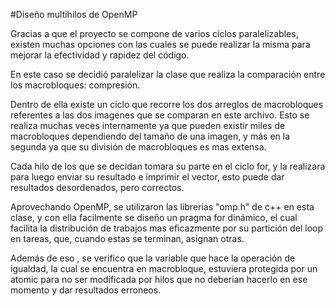 #Diseño multihilos de OpenMP

Gracias a que el proyecto se compone de varios ciclos paralelizables, existen muchas opciones con las cuales se puede realizar la misma para mejorar la efectividad y rapidez del código.

En este caso se decidió paralelizar la clase que realiza la comparación entre los macrobloques: compresión.

Dentro de ella existe un ciclo que recorre los dos arreglos de macrobloques referentes a las dos imagenes que se comparan en este archivo. Esto se realiza muchas veces internamente ya que pueden existir miles de macrobloques dependiendo del tamaño de una imagen, y más en la segunda ya que su división de macrobloques es mas extensa.

Cada hilo de los que se decidan tomara su parte en el ciclo for, y la realizara para luego enviar su resultado e imprimir el vector, esto puede dar resultados desordenados, pero correctos.

Aprovechando OpenMP, se utilizaron las librerias "omp.h" de c++ en esta clase, y con ella facilmente se diseño un pragma for dinámico, el cual facilita la distribución de trabajos mas eficazmente por su partición del loop en tareas, que, cuando estas se terminan, asignan otras.

Además de eso , se verifico que la variable que hace la operación de igualdad, la cual se encuentra en macrobloque, estuviera protegida por un atomic para no ser modificada por hilos que no deberian hacerlo en ese momento y dar resultados erroneos.
